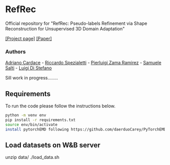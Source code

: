 # RefRec
Official repository for "RefRec: Pseudo-labels Refinement via Shape Reconstruction for Unsupervised 3D Domain Adaptation"

[[Project page]](https://cvlab-unibo.github.io/RefRec/) [[Paper]](https://arxiv.org/abs/2110.11036)

### Authors

[Adriano Cardace](https://www.unibo.it/sitoweb/adriano.cardace2) - [Riccardo Spezialetti](https://www.unibo.it/sitoweb/riccardo.spezialetti) - [Pierluigi Zama Ramirez](https://pierlui92.github.io/) - [Samuele Salti](https://vision.deis.unibo.it/ssalti/) - [Luigi Di Stefano](https://www.unibo.it/sitoweb/luigi.distefano/)

Sill work in progress........

## Requirements
To run the code please follow the instructions below.

```bash
python -m venv env
pip install -r requirements.txt
source env/bin/activate
install pytorchEMD following https://github.com/daerduoCarey/PyTorchEMD
```

## Load datasets on W&B server
unzip data/
./load_data.sh
